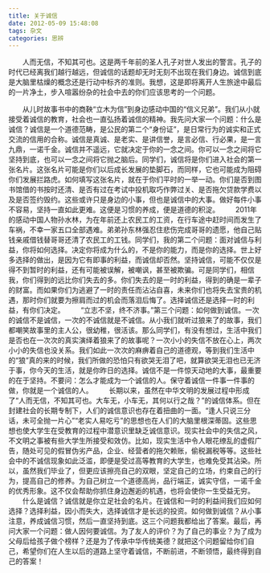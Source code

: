```yaml
---
title: 关于诚信
date: 2012-05-09 15:48:08
tags: 杂文
categories: 思辨
---
```

&emsp;&emsp;人而无信，不知其可也。这是两千年前的圣人孔子对世人发出的警言。孔子的时代已经离我们越行越远，但诚信的话题却无时无刻不出现在我们身边。诚信到底是大脑里枯燥的概念还是行动中标齐的准则。我想，这是即将离开人生旅途中最后的一片净土，步入喧嚣纷杂的社会中去的你们应该思考的一个问题。
<!-- more -->
&emsp;&emsp;从儿时故事书中的商鞅“立木为信”到身边感动中国的“信义兄弟”。我们从小就接受着诚信的教育，社会也一直弘扬着诚信的精神。我先问大家一个问题：什么是诚信？诚信是一个道德范畴，是公民的第二个“身份证”，是日常行为的诚实和正式交流的信用的合称。诚信是真诚、是老实、是讲信誉，是言必信、行必果，是一言九鼎，一诺千金。诚信并不遥远，它就决定于你的一念之间。你可以一念之间将它坚持到底，也可以一念之间将它抛之脑后。同学们，诚信将是你们进入社会的第一张名片。这张名片可能是你们以后成长发展的垫脚石，而同样，它也可能成为阻碍你们发展拦路虎。如何填写这张名片，就在于你们平时的一举一动。你们是否到图书馆借的书按时还清、是否有过在考试中投机取巧作弊过关、是否拖欠贷款学费以及是否签约毁约。这些或许只是身边的小事，但也是诚信中的大事。做好每件小事不容易，坚持一直如此更难。这便是习惯的养成，便是道德的积淀。
&emsp;&emsp;2011年的感动中国人物孙水林，为在年前还上农民工的工资，在行车途中赶时间而发生了车祸，不幸一家五口全部遇难。弟弟孙东林强忍住悲伤完成哥哥的遗愿，他自己贴钱亲戚借钱替哥哥还清了农民工的工钱。同学们，我的第二个问题：面对诚信与利益，你将如何选择。决定你将成为什么的，不是你的能力，而是你的选择。世上好多选择的做出，是因为它有即事的利益，而诚信却否然。坚持诚信，可能不仅仅是得不到暂时的利益，还有可能被误解，被嘲讽，甚至被欺骗。可是同学们，相信我，你们得到的远比你们失去的多。你们失去的是一时的利益，得到的确是一辈子的财富。而如果你们为逃避了一时的责任而沾沾自喜，未来你们也将失去宝贵的机遇，那时你们就要为擦肩而过的机会而落泪后悔了。选择诚信还是选择一时的利益，有你们决定。
&emsp;&emsp;“立志不坚，终不济事。”第三个问题：如何做到诚信。一次的诚信不是诚信，一次的不诚信就是不诚信。从小我们就听过狼来了的故事，我们都嘲笑故事里的主人公，很幼稚，很活该。那么同学们，有没有想过，生活中我们是否也在一次次的真实演绎着狼来了的故事呢？一次小小的失信不放在心上，两次小小的失信也没关系。我们如此一次次的麻痹着自己的道德观，等到我们生活中的“狼”真的来的时候，我们所做的恐怕只有欲哭无泪了吧，就算欲哭无泪也已无济于事，你今天的生活，就是你昨日的选择。诚信不是一件惊天动地的大事，最重要的在于坚持。不要问：怎么才能成为一个诚信的人。保守着诚信一件事一件事的做，你就是一个诚信的人。
&emsp;&emsp;长期以来，虽然在中华文明的发展过程中形成了“人而无信，不知其可也。大车无，小车无，其何以行之哉？”的诚信体系。但在封建社会的长期专制下，人们的诚信意识也存在着扭曲的一面。“逢人只说三分话，未可全抛一片心”“老实人易吃亏”的思想也在人们的大脑里根深蒂固。这些思想也使大学生在受教育的过程中潜意识里缺乏诚信意识。现实社会中的失信之风，不文明之事被有些大学生所接受和效仿。比如，现实生活中令人眼花缭乱的虚假广告，随处可见的假冒伪劣产品，企业、经营者的拖欠赖账，偷税漏税等等。这些社会中的不诚信现象如此泛滥，即便是受过高等教育的大学生，也难免受其沾染。所以，虽然我们毕业了，但更应该擦亮自己的双眼，坚定自己的立场，约束自己的行为，提高自己的修养。为自己树立一个道德高尚，品行端正，诚实守信，一诺千金的优秀形象。这不仅会帮助你抓住身边邂逅的机遇，也将会使你一生受益无穷。
&emsp;&emsp;什么是诚信？诚信就是你立足社会的名片。在诚信和一时的利益间我们应如何选择？选择利益，因小而失大，选择诚信才是长远的投资。如何做到诚信？从小事注意，养成诚信习惯，然后一直坚持到底。这三个问题我都给出了答案。最后，再问大家一个问题：做人因何要诚信。为了友人的评价？为了自己的事业？为了成为父母后给孩子做个榜样？还是为了传承中华传统美德？就把这个问题留给你们自己，希望你们在人生以后的道路上坚守着诚信，不断前进，不断领悟，最终得到自己的答案！